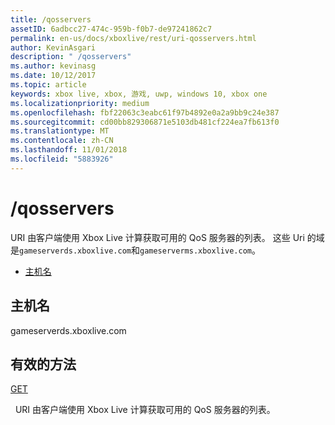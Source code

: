 ```yaml
---
title: /qosservers
assetID: 6adbcc27-474c-959b-f0b7-de97241862c7
permalink: en-us/docs/xboxlive/rest/uri-qosservers.html
author: KevinAsgari
description: " /qosservers"
ms.author: kevinasg
ms.date: 10/12/2017
ms.topic: article
keywords: xbox live, xbox, 游戏, uwp, windows 10, xbox one
ms.localizationpriority: medium
ms.openlocfilehash: fbf22063c3eabc61f97b4892e0a2a9bb9c24e387
ms.sourcegitcommit: cd00bb829306871e5103db481cf224ea7fb613f0
ms.translationtype: MT
ms.contentlocale: zh-CN
ms.lasthandoff: 11/01/2018
ms.locfileid: "5883926"
---
```

# <a name="qosservers"></a>/qosservers
URI 由客户端使用 Xbox Live 计算获取可用的 QoS 服务器的列表。 这些 Uri 的域是`gameserverds.xboxlive.com`和`gameserverms.xboxlive.com`。
 
  * [主机名](#ID4EZ)
 
<a id="ID4EZ"></a>

 
## <a name="host-name"></a>主机名
 
gameserverds.xboxlive.com
  
<a id="ID4EDB"></a>

 
## <a name="valid-methods"></a>有效的方法

[GET](uri-qosservers-get.md)

&nbsp;&nbsp;URI 由客户端使用 Xbox Live 计算获取可用的 QoS 服务器的列表。
 